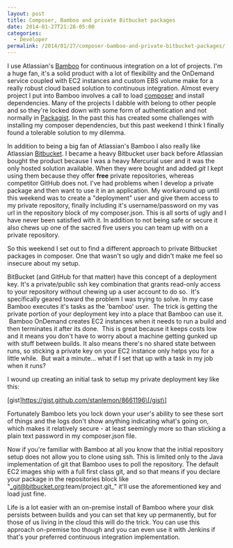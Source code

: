 ```yaml
---
layout: post
title: Composer, Bamboo and private Bitbucket packages
date: 2014-01-27T21:28-05:00
categories:
  - Developer
permalink: /2014/01/27/composer-bamboo-and-private-bitbucket-packages/
---
```

I use Atlassian's [Bamboo](http://www.atlassian.com/software/bamboo) for continuous integration on a lot of projects. I'm a huge fan, it's a solid product with a lot of flexibility and the OnDemand service coupled with EC2 instances and custom EBS volume make for a really robust cloud based solution to continuous integration. Almost every project I put into Bamboo involves a call to load [composer](https://getcomposer.org) and install dependencies. Many of the projects I dabble with belong to other people and so they're locked down with some form of authentication and not normally in [Packagist](http://packagist.org). In the past this has created some challenges with installing my composer dependencies, but this past weekend I think I finally found a tolerable solution to my dilemma.

In addition to being a big fan of Atlassian's Bamboo I also really like Atlassian [Bitbucket](http://bitbucket.org). I became a heavy Bitbucket user back before Atlassian bought the product because I was a heavy Mercurial user and it was the only hosted solution available. When they were bought and added _git_ I kept using them because they offer **free** private repositories, whereas competitor GitHub does not. I've had problems when I develop a private package and then want to use it in an application. My workaround up until this weekend was to create a "deployment" user and give them access to my private repository, finally including it's username/password on my vas url in the repository block of my composer.json. This is all sorts of ugly and I have never been satisfied with it. In addition to not being safe or secure it also chews up one of the sacred five users you can team up with on a private repository.

So this weekend I set out to find a different approach to private Bitbucket packages in composer. One that wasn't so ugly and didn't make me feel so insecure about my setup.

BitBucket (and GitHub for that matter) have this concept of a deployment key. It's a private/public ssh key combination that grants read-only access to your repository without chewing up a user account to do so.  It's specifically geared toward the problem I was trying to solve. In my case Bamboo executes it's tasks as the 'bamboo' user.  The trick is getting the private portion of your deployment key into a place that Bamboo can use it.  Bamboo OnDemand creates EC2 instances when it needs to run a build and then terminates it after its done.  This is great because it keeps costs low and it means you don't have to worry about a machine getting gunked up with stuff between builds. It also means there's no shared state between runs, so sticking a private key on your EC2 instance only helps you for a little while.  But wait a minute... what if I set that up with a task in my job when it runs?

I wound up creating an initial task to setup my private deployment key like this:

\[gist\]https://gist.github.com/stanlemon/8661196\[/gist\]

Fortunately Bamboo lets you lock down your user's ability to see these sort of things and the logs don't show anything indicating what's going on, which makes it relatively secure - at least seemingly more so than sticking a plain text password in my composer.json file.

Now if you're familiar with Bamboo at all you know that the initial repository setup does not allow you to clone using ssh. This is limited only to the Java implementation of git that Bamboo uses to poll the repository. The default EC2 images ship with a full first class git, and so that means if you declare your package in the repositories block like "_git@bitbucket.org:team/project.git_" it'll use the aforementioned key and load just fine.

Life is a lot easier with an on-premise install of Bamboo where your disk persists between builds and you can set that key up permanently, but for those of us living in the cloud this will do the trick. You can use this approach on-premise too though and you can even use it with Jenkins if that's your preferred continuous integration implementation.
